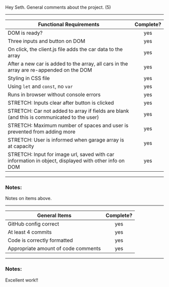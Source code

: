 Hey Seth. General comments about the project. (5)

---

| Functional Requirements                                                                              | Complete? |
| ---------------------------------------------------------------------------------------------------- | :-------: |
| DOM is ready?                                                                                        |    yes    |
| Three inputs and button on DOM                                                                       |    yes    |
| On click, the client.js file adds the car data to the array                                          |    yes    |
| After a new car is added to the array, all cars in the array are re-appended on the DOM              |    yes    |
| Styling in CSS file                                                                                  |    yes    |
| Using `let` and `const`, no `var`                                                                    |    yes    |
| Runs in browser without console errors                                                               |    yes    |
| STRETCH: Inputs clear after button is clicked                                                        |    yes    |
| STRETCH: Car not added to array if fields are blank (and this is communicated to the user)           |    yes    |
| STRETCH: Maximum number of spaces and user is prevented from adding more                             |    yes    |
| STRETCH: User is informed when garage array is at capacity                                           |    yes    |
| STRETCH: Input for image url, saved with car information in object, displayed with other info on DOM |    yes    |

---

### Notes:

Notes on items above.

---

| General Items                       | Complete? |
| ----------------------------------- | :-------: |
| GitHub config correct               |    yes    |
| At least 4 commits                  |    yes    |
| Code is correctly formatted         |    yes    |
| Appropriate amount of code comments |    yes    |

---

### Notes:

Excellent work!!
